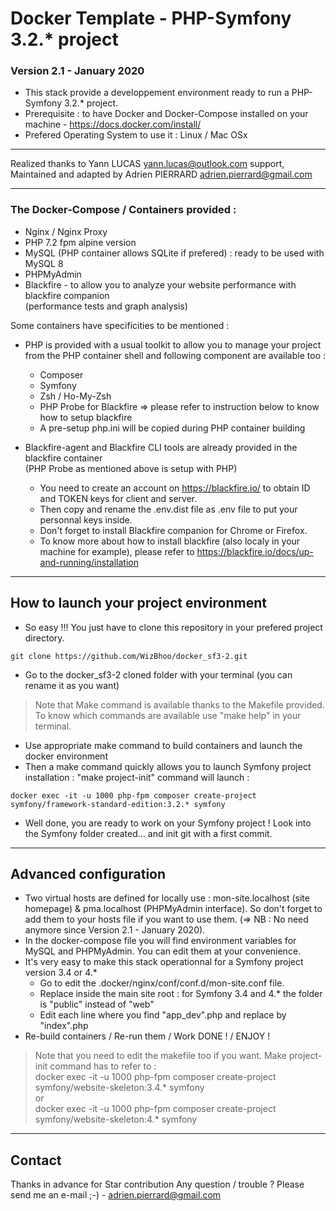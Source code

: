 # Docker Template - PHP-Symfony 3.2.* project

### Version 2.1 - January 2020

* This stack provide a developpement environment ready to run a PHP-Symfony 3.2.* project.
* Prerequisite : to have Docker and Docker-Compose installed on your machine - <https://docs.docker.com/install/>
* Prefered Operating System to use it : Linux / Mac OSx

-------------------------------------------------------------------------------------------------------------------------------------

Realized thanks to Yann LUCAS <yann.lucas@outlook.com> support,</br>
Maintained and adapted by Adrien PIERRARD <adrien.pierrard@gmail.com>

-------------------------------------------------------------------------------------------------------------------------------------

### The Docker-Compose / Containers provided :

* Nginx / Nginx Proxy
* PHP 7.2 fpm alpine version
* MySQL (PHP container allows SQLite if prefered) : ready to be used with MySQL 8
* PHPMyAdmin
* Blackfire - to allow you to analyze your website performance with blackfire companion</br>
(performance tests and graph analysis)

Some containers have specificities to be mentioned :

* PHP is provided with a usual toolkit to allow you to manage your project from the PHP container shell
and following component are available too :
    * Composer
    * Symfony
    * Zsh / Ho-My-Zsh
    * PHP Probe for Blackfire => please refer to instruction below to know how to setup blackfire
    * A pre-setup php.ini will be copied during PHP container building

* Blackfire-agent and Blackfire CLI tools are already provided in the blackfire container</br>(PHP Probe as mentioned above is setup with PHP)
    * You need to create an account on <https://blackfire.io/> to obtain ID and TOKEN keys for client and server.
    * Then copy and rename the .env.dist file as .env file to put your personnal keys inside.
    * Don't forget to install Blackfire companion for Chrome or Firefox.
    * To know more about how to install blackfire (also localy in your machine for example),
    please refer to <https://blackfire.io/docs/up-and-running/installation>

-------------------------------------------------------------------------------------------------------------------------------------

## How to launch your project environment

* So easy !!! You just have to clone this repository in your prefered project directory.

```
git clone https://github.com/WizBhoo/docker_sf3-2.git
```

* Go to the docker_sf3-2 cloned folder with your terminal (you can rename it as you want)

<blockquote>
Note that Make command is available thanks to the Makefile provided.<br>
To know which commands are available use "make help" in your terminal.
</blockquote>

* Use appropriate make command to build containers and launch the docker environment
* Then a make command quickly allows you to launch Symfony project installation : "make project-init" command will launch :

```
docker exec -it -u 1000 php-fpm composer create-project symfony/framework-standard-edition:3.2.* symfony
```

* Well done, you are ready to work on your Symfony project ! Look into the Symfony folder created... and init git with a first commit.

-------------------------------------------------------------------------------------------------------------------------------------

## Advanced configuration

* Two virtual hosts are defined for locally use : mon-site.localhost (site homepage)  &  pma.localhost (PHPMyAdmin interface).
So don't forget to add them to your hosts file if you want to use them. (=> NB : No need anymore since Version 2.1 - January 2020).
* In the docker-compose file you will find environment variables for MySQL and PHPMyAdmin. You can edit them at your convenience.
* It's very easy to make this stack operationnal for a Symfony project version 3.4 or 4.*
    * Go to edit the .docker/nginx/conf/conf.d/mon-site.conf file.
    * Replace inside the main site root : for Symfony 3.4 and 4.* the folder is "public" instead of "web"
    * Edit each line where you find "app_dev".php and replace by "index".php
* Re-build containers / Re-run them / Work DONE ! / ENJOY !

<blockquote>
Note that you need to edit the makefile too if you want. Make project-init command has to refer to :<br>
docker exec -it -u 1000 php-fpm composer create-project symfony/website-skeleton:3.4.* symfony
<br>or<br>
docker exec -it -u 1000 php-fpm composer create-project symfony/website-skeleton:4.* symfony
</blockquote>

-------------------------------------------------------------------------------------------------------------------------------------

## Contact

Thanks in advance for Star contribution
Any question / trouble ? Please send me an e-mail ;-) - adrien.pierrard@gmail.com
